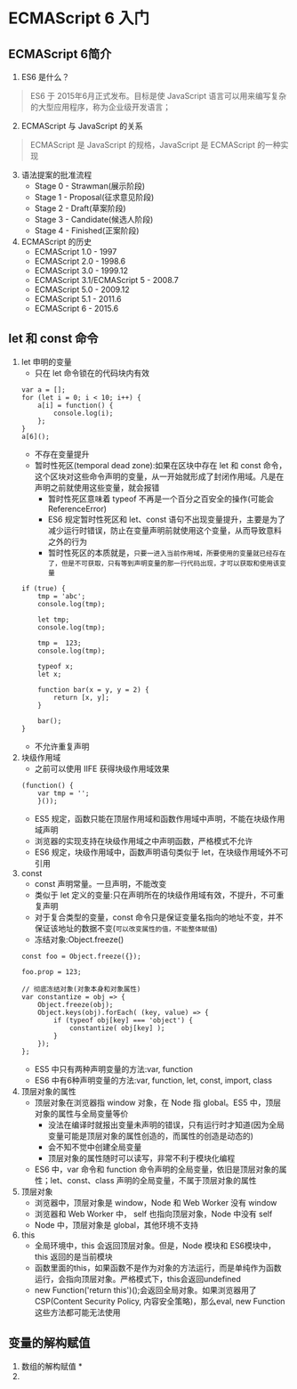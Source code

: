# ECMAScript 6 入门

## ECMAScript 6简介

1. ES6 是什么？
> ES6 于 2015年6月正式发布。目标是使 JavaScript 语言可以用来编写复杂的大型应用程序，称为企业级开发语言；

2. ECMAScript 与 JavaScript 的关系
> ECMAScript 是 JavaScript 的规格，JavaScript 是 ECMAScript 的一种实现
3. 语法提案的批准流程   
    * Stage 0 - Strawman(展示阶段)
    * Stage 1 - Proposal(征求意见阶段)
    * Stage 2 - Draft(草案阶段)
    * Stage 3 - Candidate(候选人阶段)
    * Stage 4 - Finished(正案阶段)
4. ECMAScript 的历史   
    * ECMAScript 1.0 - 1997
    * ECMAScript 2.0 - 1998.6
    * ECMAScript 3.0 - 1999.12
    * ECMAScript 3.1/ECMAScript 5 - 2008.7
    * ECMAScript 5.0 - 2009.12
    * ECMAScript 5.1 - 2011.6   
    * ECMAScript 6 - 2015.6   

## let 和 const 命令

1. let 申明的变量
    * 只在 let 命令锁在的代码块内有效
    ```
    var a = [];
    for (let i = 0; i < 10; i++) {
        a[i] = function() {
            console.log(i);
        };
    }
    a[6]();
    ```
    * 不存在变量提升
    * 暂时性死区(temporal dead zone):如果在区块中存在 let 和 const 命令，这个区块对这些命令声明的变量，从一开始就形成了封闭作用域。凡是在声明之前就使用这些变量，就会报错
        - 暂时性死区意味着 typeof 不再是一个百分之百安全的操作(可能会 ReferenceError)
        - ES6 规定暂时性死区和 let、const 语句不出现变量提升，主要是为了减少运行时错误，防止在变量声明前就使用这个变量，从而导致意料之外的行为
        - 暂时性死区的本质就是，`只要一进入当前作用域，所要使用的变量就已经存在了，但是不可获取，只有等到声明变量的那一行代码出现，才可以获取和使用该变量`
    ```
    if (true) {
        tmp = 'abc';
        console.log(tmp);

        let tmp;
        console.log(tmp);

        tmp =  123;
        console.log(tmp);

        typeof x;
        let x;

        function bar(x = y, y = 2) {
            return [x, y];
        }

        bar();
    }
    ```
    * 不允许重复声明
2. 块级作用域
    * 之前可以使用 IIFE 获得块级作用域效果
    ```
    (function() {
        var tmp = '';
        }());
    ```
    * ES5 规定，函数只能在顶层作用域和函数作用域中声明，不能在块级作用域声明
    * 浏览器的实现支持在块级作用域之中声明函数，严格模式不允许
    * ES6 规定，块级作用域中，函数声明语句类似于 let，在块级作用域外不可引用
3. const
    * const 声明常量。一旦声明，不能改变
    * 类似于 let 定义的变量:只在声明所在的块级作用域有效，不提升，不可重复声明
    * 对于复合类型的变量，const 命令只是保证变量名指向的地址不变，并不保证该地址的数据不变(`可以改变属性的值，不能整体赋值`)
    * 冻结对象:Object.freeze()
    ```
    const foo = Object.freeze({});

    foo.prop = 123;

    // 彻底冻结对象(对象本身和对象属性)
    var constantize = obj => {
        Object.freeze(obj);
        Object.keys(obj).forEach( (key, value) => {
            if (typeof obj[key] === 'object') {
                constantize( obj[key] );
            }
        });
    };
    ```
    * ES5 中只有两种声明变量的方法:var, function
    * ES6 中有6种声明变量的方法:var, function, let, const, import, class
4. 顶层对象的属性
    * 顶层对象在浏览器指 window 对象，在 Node 指 global。ES5 中，顶层对象的属性与全局变量等价
        - 没法在编译时就报出变量未声明的错误，只有运行时才知道(因为全局变量可能是顶层对象的属性创造的，而属性的创造是动态的)
        - 会不知不觉中创建全局变量
        - 顶层对象的属性随时可以读写，非常不利于模块化编程
    * ES6 中，var 命令和 function 命令声明的全局变量，依旧是顶层对象的属性；let、const、class 声明的全局变量，不属于顶层对象的属性
5. 顶层对象
    * 浏览器中，顶层对象是 window，Node 和 Web Worker 没有 window
    * 浏览器和 Web Worker 中， self 也指向顶层对象，Node 中没有 self
    * Node 中，顶层对象是 global，其他环境不支持
6. this
    * 全局环境中，this 会返回顶层对象。但是，Node 模块和 ES6模块中， this 返回的是当前模块
    * 函数里面的this，如果函数不是作为对象的方法运行，而是单纯作为函数运行，会指向顶层对象。严格模式下，this会返回undefined
    * new Function('return this')();会返回全局对象。如果浏览器用了CSP(Content Security Policy, 内容安全策略)，那么eval, new Function 这些方法都可能无法使用

## 变量的解构赋值
1. 数组的解构赋值
    * 
2. 

